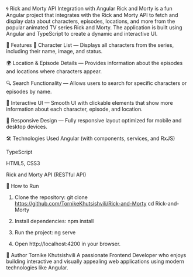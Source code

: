 🌀 Rick and Morty API Integration with Angular
Rick and Morty is a fun Angular project that integrates with the Rick and Morty API to fetch and display data about characters, episodes, locations, and more from the popular animated TV series Rick and Morty. The application is built using Angular and TypeScript to create a dynamic and interactive UI.

🌟 Features
👾 Character List — Displays all characters from the series, including their name, image, and status.

🌍 Location & Episode Details — Provides information about the episodes and locations where characters appear.

🔍 Search Functionality — Allows users to search for specific characters or episodes by name.

🎨 Interactive UI — Smooth UI with clickable elements that show more information about each character, episode, and location.

📱 Responsive Design — Fully responsive layout optimized for mobile and desktop devices.

🛠️ Technologies Used
Angular (with components, services, and RxJS)

TypeScript

HTML5, CSS3

Rick and Morty API (RESTful API)

🚀 How to Run
1. Clone the repository:
git clone https://github.com/TornikeKhutsishvili/Rick-and-Morty
cd Rick-and-Morty

2. Install dependencies:
npm install

3. Run the project:
ng serve

4. Open http://localhost:4200 in your browser.


👤 Author
Tornike Khutsishvili
A passionate Frontend Developer who enjoys building interactive and visually appealing web applications using modern technologies like Angular.
